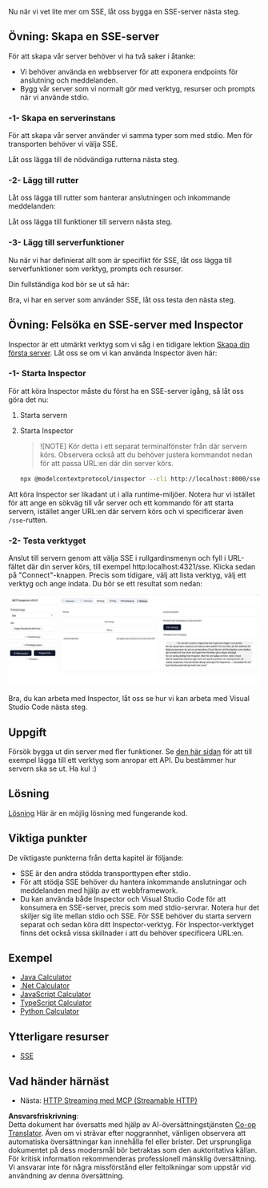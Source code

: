 <!--
CO_OP_TRANSLATOR_METADATA:
{
  "original_hash": "d90ca3d326c48fab2ac0ebd3a9876f59",
  "translation_date": "2025-07-13T19:56:30+00:00",
  "source_file": "03-GettingStarted/05-sse-server/README.md",
  "language_code": "sv"
}
-->
Nu när vi vet lite mer om SSE, låt oss bygga en SSE-server nästa steg.

## Övning: Skapa en SSE-server

För att skapa vår server behöver vi ha två saker i åtanke:

- Vi behöver använda en webbserver för att exponera endpoints för anslutning och meddelanden.
- Bygg vår server som vi normalt gör med verktyg, resurser och prompts när vi använde stdio.

### -1- Skapa en serverinstans

För att skapa vår server använder vi samma typer som med stdio. Men för transporten behöver vi välja SSE.

Låt oss lägga till de nödvändiga rutterna nästa steg.

### -2- Lägg till rutter

Låt oss lägga till rutter som hanterar anslutningen och inkommande meddelanden:

Låt oss lägga till funktioner till servern nästa steg.

### -3- Lägg till serverfunktioner

Nu när vi har definierat allt som är specifikt för SSE, låt oss lägga till serverfunktioner som verktyg, prompts och resurser.

Din fullständiga kod bör se ut så här:

Bra, vi har en server som använder SSE, låt oss testa den nästa steg.

## Övning: Felsöka en SSE-server med Inspector

Inspector är ett utmärkt verktyg som vi såg i en tidigare lektion [Skapa din första server](/03-GettingStarted/01-first-server/README.md). Låt oss se om vi kan använda Inspector även här:

### -1- Starta Inspector

För att köra Inspector måste du först ha en SSE-server igång, så låt oss göra det nu:

1. Starta servern

1. Starta Inspector

    > ![NOTE]
    > Kör detta i ett separat terminalfönster från där servern körs. Observera också att du behöver justera kommandot nedan för att passa URL:en där din server körs.

    ```sh
    npx @modelcontextprotocol/inspector --cli http://localhost:8000/sse --method tools/list
    ```

Att köra Inspector ser likadant ut i alla runtime-miljöer. Notera hur vi istället för att ange en sökväg till vår server och ett kommando för att starta servern, istället anger URL:en där servern körs och vi specificerar även `/sse`-rutten.

### -2- Testa verktyget

Anslut till servern genom att välja SSE i rullgardinsmenyn och fyll i URL-fältet där din server körs, till exempel http:localhost:4321/sse. Klicka sedan på "Connect"-knappen. Precis som tidigare, välj att lista verktyg, välj ett verktyg och ange indata. Du bör se ett resultat som nedan:

![SSE Server running in inspector](../../../../translated_images/sse-inspector.d86628cc597b8fae807a31d3d6837842f5f9ee1bcc6101013fa0c709c96029ad.sv.png)

Bra, du kan arbeta med Inspector, låt oss se hur vi kan arbeta med Visual Studio Code nästa steg.

## Uppgift

Försök bygga ut din server med fler funktioner. Se [den här sidan](https://api.chucknorris.io/) för att till exempel lägga till ett verktyg som anropar ett API. Du bestämmer hur servern ska se ut. Ha kul :)

## Lösning

[Lösning](./solution/README.md) Här är en möjlig lösning med fungerande kod.

## Viktiga punkter

De viktigaste punkterna från detta kapitel är följande:

- SSE är den andra stödda transporttypen efter stdio.
- För att stödja SSE behöver du hantera inkommande anslutningar och meddelanden med hjälp av ett webbframework.
- Du kan använda både Inspector och Visual Studio Code för att konsumera en SSE-server, precis som med stdio-servrar. Notera hur det skiljer sig lite mellan stdio och SSE. För SSE behöver du starta servern separat och sedan köra ditt Inspector-verktyg. För Inspector-verktyget finns det också vissa skillnader i att du behöver specificera URL:en.

## Exempel

- [Java Calculator](../samples/java/calculator/README.md)
- [.Net Calculator](../../../../03-GettingStarted/samples/csharp)
- [JavaScript Calculator](../samples/javascript/README.md)
- [TypeScript Calculator](../samples/typescript/README.md)
- [Python Calculator](../../../../03-GettingStarted/samples/python)

## Ytterligare resurser

- [SSE](https://developer.mozilla.org/en-US/docs/Web/API/Server-sent_events)

## Vad händer härnäst

- Nästa: [HTTP Streaming med MCP (Streamable HTTP)](../06-http-streaming/README.md)

**Ansvarsfriskrivning**:  
Detta dokument har översatts med hjälp av AI-översättningstjänsten [Co-op Translator](https://github.com/Azure/co-op-translator). Även om vi strävar efter noggrannhet, vänligen observera att automatiska översättningar kan innehålla fel eller brister. Det ursprungliga dokumentet på dess modersmål bör betraktas som den auktoritativa källan. För kritisk information rekommenderas professionell mänsklig översättning. Vi ansvarar inte för några missförstånd eller feltolkningar som uppstår vid användning av denna översättning.